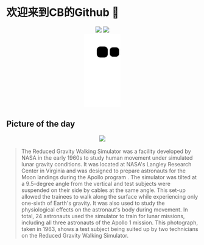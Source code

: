 
# 欢迎来到CB的Github 👋

<div align="center">
  <img height="137px" src="https://github-readme-stats.vercel.app/api?username=SuperCB&show_icons=true&theme=radical" />
  <img height="137px" src="https://github-readme-stats.vercel.app/api/top-langs/?username=SuperCB&hide_title=true&hide_border=true&layout=compact&langs_count=6&text_color=000&icon_color=fff" />
</div>


<div align="center">
    <img src="./contribution-snake/github-contribution-grid-snake.svg" />
</div>



## Picture of the day
<div align="center">
  <img width=400px src="https://upload.wikimedia.org/wikipedia/commons/thumb/c/c8/Reduced_Gravity_Walking_Simulator_-_NASA_1963.jpg/750px-Reduced_Gravity_Walking_Simulator_-_NASA_1963.jpg" />
</div>

>The  Reduced Gravity Walking Simulator  was a facility developed by  NASA  in the early 1960s to study human movement under simulated lunar gravity conditions. It was located at NASA's  Langley Research Center  in Virginia and was designed to  prepare astronauts  for the Moon landings during the  Apollo program . The simulator was tilted at a 9.5-degree angle from the vertical and test subjects were suspended on their side by cables at the same angle. This set-up allowed the trainees to walk along the surface while experiencing only one-sixth of Earth's gravity. It was also used to study the physiological effects on the astronaut's body during movement. In total, 24 astronauts used the simulator to train for lunar missions, including all three astronauts of the  Apollo 1  mission. This photograph, taken in 1963, shows a test subject being suited up by two technicians on the Reduced Gravity Walking Simulator.


